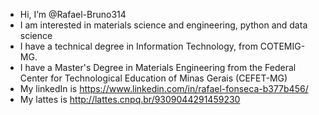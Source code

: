 - Hi, I’m @Rafael-Bruno314
- I am interested in materials science and engineering, python and data science
- I have a technical degree in Information Technology, from COTEMIG-MG.
- I have a Master's Degree in Materials Engineering from the Federal Center for Technological Education of Minas Gerais (CEFET-MG) 
- My linkedIn is https://www.linkedin.com/in/rafael-fonseca-b377b456/
- My lattes is http://lattes.cnpq.br/9309044291459230

<!---
Rafael-Bruno314/Rafael-Bruno314 is a ✨ special ✨ repository because its `README.md` (this file) appears on your GitHub profile.
You can click the Preview link to take a look at your changes.
--->
